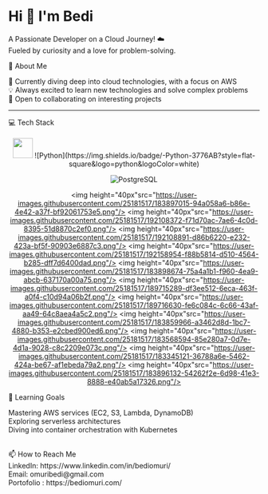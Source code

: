 # Hi 👋 I'm Bedi

A Passionate Developer on a Cloud Journey! ☁️ </br>
Fueled by curiosity and a love for problem-solving.
</br>

🚀 About Me

🌱 Currently diving deep into cloud technologies, with a focus on AWS </br>
💡 Always excited to learn new technologies and solve complex problems </br>
🤝 Open to collaborating on interesting projects </br>
 <hr>
       
</a>
  💻 Tech Stack <br>
 <br>
<div align="center">
<img height="40px" src="https://user-images.githubusercontent.com/25181517/117447155-6a868a00-af3d-11eb-9cfe-245df15c9f3f.png"/>
![Python](https://img.shields.io/badge/-Python-3776AB?style=flat-square&logo=python&logoColor=white)

![PostgreSQL](https://img.shields.io/badge/-PostgreSQL-336791?style=flat-square&logo=postgresql&logoColor=white)

  <img height="40px"src="https://user-images.githubusercontent.com/25181517/183897015-94a058a6-b86e-4e42-a37f-bf92061753e5.png"/>
  <img height="40px"src="https://user-images.githubusercontent.com/25181517/192108372-f71d70ac-7ae6-4c0d-8395-51d8870c2ef0.png"/>
  <img height="40px"src="https://user-images.githubusercontent.com/25181517/192108891-d86b6220-e232-423a-bf5f-90903e6887c3.png"/>
  <img height="40px"src="https://user-images.githubusercontent.com/25181517/192158954-f88b5814-d510-4564-b285-dff7d6400dad.png"/>
  <img height="40px"src="https://user-images.githubusercontent.com/25181517/183898674-75a4a1b1-f960-4ea9-abcb-637170a00a75.png"/>
  <img height="40px"src="https://user-images.githubusercontent.com/25181517/189715289-df3ee512-6eca-463f-a0f4-c10d94a06b2f.png"/>
  <img height="40px"src="https://user-images.githubusercontent.com/25181517/189716630-fe6c084c-6c66-43af-aa49-64c8aea4a5c2.png"/>
  <img height="40px"src="https://user-images.githubusercontent.com/25181517/183859966-a3462d8d-1bc7-4880-b353-e2cbed900ed6.png"/>
  <img height="40px"src="https://user-images.githubusercontent.com/25181517/183568594-85e280a7-0d7e-4d1a-9028-c8c2209e073c.png"/>
  <img height="40px"src="https://user-images.githubusercontent.com/25181517/183345121-36788a6e-5462-424a-be67-af1ebeda79a2.png"/>
  <img height="40px"src="https://user-images.githubusercontent.com/25181517/183896132-54262f2e-6d98-41e3-8888-e40ab5a17326.png"/>
</div>

🌱 Learning Goals </br>
 
Mastering AWS services (EC2, S3, Lambda, DynamoDB) </br>
Exploring serverless architectures </br>
Diving into container orchestration with Kubernetes </br>


</br>
📫 How to Reach Me
</br>
LinkedIn: https://www.linkedin.com/in/bediomuri/ </br>
Email: omuribedi@gmail.com </br>
Portofolio : https://bediomuri.com/</br>





